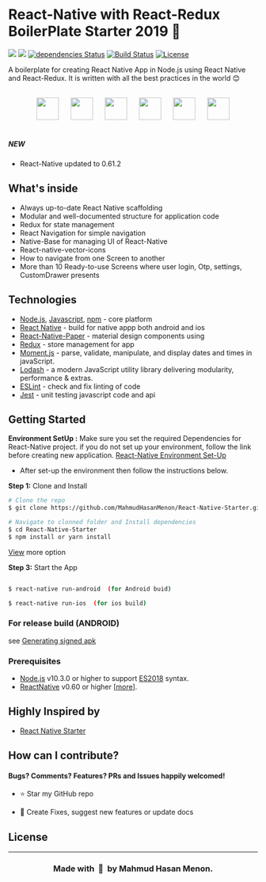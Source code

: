 # React-Native with React-Redux BoilerPlate Starter 2019 🚀

![](https://img.shields.io/github/stars/rahmat058/react-native-starter-project.svg) ![](https://img.shields.io/github/issues/rahmat058/react-native-starter-project.svg?style=flat-square)
[![dependencies Status](https://david-dm.org/rahmat058/react-native-starter-project/status.svg)](https://david-dm.org/rahmat058/react-native-starter-project)
[![Build Status](https://travis-ci.org/rahmat058/react-native-user-avatar.svg?branch=master)](https://travis-ci.org/rahmat058/react-native-starter-project)
[![License](https://img.shields.io/badge/license-MIT-brightgreen.svg)](https://img.shields.io/badge/license-MIT-brightgreen.svg)

A boilerplate for creating React Native App in Node.js using React Native and React-Redux. It is written with all the best practices in the world :blush:

<br />

<div align="center">
  <img src="https://user-images.githubusercontent.com/5141132/50723408-8aa4a500-1107-11e9-9fe6-fe5482102bc9.png" height="45" hspace="10">
  <img src="https://user-images.githubusercontent.com/5141132/50723399-7365b780-1107-11e9-9bc4-7706f631c5e8.png" height="45" hspace="10">
  <img src="https://user-images.githubusercontent.com/32190295/66154764-05bbcd00-e640-11e9-9fe9-96d7c6253492.png" height="45" hspace="10">
  <img src="https://user-images.githubusercontent.com/32190295/66155138-cf328200-e640-11e9-9177-8c576c5fe89b.png" height="45" hspace="10">
  <img src="https://user-images.githubusercontent.com/32190295/66155628-e58d0d80-e641-11e9-85bf-ccbd4b01e22b.png" height="45" hspace="10">
  <img src="https://user-images.githubusercontent.com/32190295/66155933-7c59ca00-e642-11e9-9ff6-e3c0d957dc25.png" height="45" hspace="10">
</div>

<br />

##### NEW

- React-Native updated to 0.61.2

## What's inside

- Always up-to-date React Native scaffolding
- Modular and well-documented structure for application code
- Redux for state management
- React Navigation for simple navigation
- Native-Base for managing UI of React-Native
- React-native-vector-icons
- How to navigate from one Screen to another
- More than 10 Ready-to-use Screens where user login, Otp, settings, CustomDrawer presents

## Technologies

- [Node.js](https://nodejs.org/en/), [Javascript](https://github.com/sorrycc/awesome-javascript), [npm](https://www.npmjs.com/) - core platform
- [React Native](https://facebook.github.io/react-native/) - build for native appp both android and ios 
- [React-Native-Paper](https://reactnativepaper.com/) - material design components using
- [Redux](https://redux.js.org/) - store management for app
- [Moment.js](https://momentjs.com/) - parse, validate, manipulate, and display dates and times in javaScript.
- [Lodash](https://lodash.com/) - a modern JavaScript utility library delivering modularity, performance & extras.
- [ESLint](https://eslint.org/) - check and fix linting of code
- [Jest](https://jestjs.io/) - unit testing javascript code and api


## Getting Started

**Environment SetUp :** Make sure you set the required Dependencies for React-Native project. if you do not set up your environment, follow the link before creating new application.
 [React-Native Environment Set-Up](https://facebook.github.io/react-native/docs/getting-started)
 
- After set-up the environment then follow the instructions below.

**Step 1:** Clone and Install

```sh
# Clone the repo
$ git clone https://github.com/MahmudHasanMenon/React-Native-Starter.git

# Navigate to clonned folder and Install dependencies
$ cd React-Native-Starter
$ npm install or yarn install

```

[View](https://github.com/junedomingo/react-native-rename#installation) more option

**Step 3:** Start the App

```sh

$ react-native run-android  (for Android buid)

$ react-native run-ios  (for ios build)

```

### For release build (ANDROID)

see [Generating signed apk](https://facebook.github.io/react-native/docs/signed-apk-android)


### **Prerequisites**
- [Node.js](https://nodejs.org/en/) v10.3.0 or higher to support [ES2018](https://node.green/) syntax.
- [ReactNative](https://facebook.github.io/react-native/) v0.60 or higher [[more](https://facebook.github.io/react-native/docs/0.60/getting-started)].


## Highly Inspired by

- [React Native Starter](https://github.com/flatlogic/react-native-starter)

## How can I contribute?

#### Bugs? Comments? Features? PRs and Issues happily welcomed!

- :star: Star my GitHub repo

* :wrench: Create Fixes, suggest new features or update docs

##

## License

---
<h3 align="center">Made with&nbsp; 💖 &nbsp;by Mahmud Hasan Menon.</h2>
